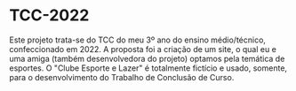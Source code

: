 # TCC-2022
 Este projeto trata-se do TCC do meu 3º ano do ensino médio/técnico, confeccionado em 2022. A proposta foi a criação de um site, o qual eu e uma amiga (também desenvolvedora do projeto) optamos pela temática de esportes. O "Clube Esporte e Lazer" é totalmente fictício e usado, somente, para o desenvolvimento do Trabalho de Conclusão de Curso.

